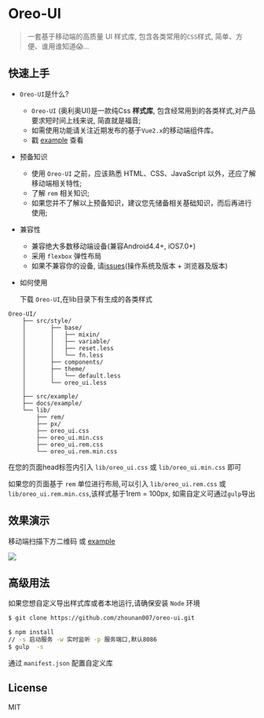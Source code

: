 # Oreo-UI 

> 一套基于移动端的高质量 UI 样式库, 包含各类常用的`CSS`样式, 简单、方便、谁用谁知道😱...


## 快速上手


- `Oreo-UI`是什么?

    + `Oreo-UI` (奥利奥UI)是一款纯Css **样式库**, 包含经常用到的各类样式,对产品要求短时间上线来说, 简直就是福音;
    + 如需使用功能请关注近期发布的基于`Vue2.x`的移动端组件库。
    + 戳 [example](https://zhounan007.github.io/oreo-ui/example/index.html) 查看


- 预备知识
    + 使用 `Oreo-UI` 之前，应该熟悉 HTML、CSS、JavaScript 以外，还应了解移动端相关特性;
    + 了解 `rem` 相关知识;
    + 如果您并不了解以上预备知识，建议您先储备相关基础知识，而后再进行使用;


- 兼容性
    + 兼容绝大多数移动端设备(兼容Android4.4+, iOS7.0+) 
    + 采用 `flexbox` 弹性布局
    + 如果不兼容你的设备, 请[issues](https://github.com/zhounan007/oreo-ui/issues/new)(操作系统及版本 + 浏览器及版本)

- 如何使用
    
    下载 `Oreo-UI`,在lib目录下有生成的各类样式

```
Oreo-UI/
    ├── src/style/
    │       ├── base/
    │       │   ├── mixin/
    │       │   ├── variable/
    │       │   ├── reset.less
    │       │   └── fn.less
    │       ├── components/
    │       ├── theme/
    │       │   └── default.less
    │       └── oreo_ui.less  
    │
    ├── src/example/
    ├── docs/example/ 
    └── lib/
        ├── rem/
        ├── px/
        ├── oreo_ui.css
        ├── oreo_ui.min.css
        ├── oreo_ui.rem.css
        └── oreo_ui.rem.min.css
```
在您的页面head标签内引入 `lib/oreo_ui.css`  或 `lib/oreo_ui.min.css` 即可

如果您的页面基于 `rem` 单位进行布局,可以引入 `lib/oreo_ui.rem.css`  或 `lib/oreo_ui.rem.min.css`,该样式基于1rem = 100px, 如需自定义可通过`gulp`导出

## 效果演示

移动端扫描下方二维码 或 [example](https://github.com/zhounan007/oreo-ui)

![](http://owz1rt8et.bkt.clouddn.com/assets/github-oreo-ui-example.png?imageView2/1/w/200/h/200/format/png/q/75|imageslim)



## 高级用法

如果您想自定义导出样式库或者本地运行,请确保安装 `Node` 环境

```bash
$ git clone https://github.com/zhounan007/oreo-ui.git

$ npm install
// -s 启动服务 -w 实时监听 -p 服务端口,默认8086
$ gulp  -s  

```
通过 `manifest.json` 配置自定义库



## License

MIT